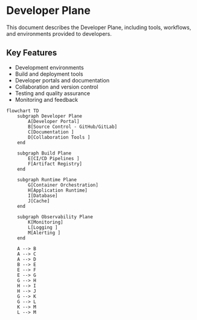 # Developer Plane

This document describes the Developer Plane, including tools, workflows, and environments provided to developers.

## Key Features

- Development environments
- Build and deployment tools
- Developer portals and documentation
- Collaboration and version control
- Testing and quality assurance
- Monitoring and feedback

```mermaid
flowchart TD
    subgraph Developer Plane
        A[Developer Portal]
        B[Source Control - GitHub/GitLab]
        C[Documentation ]
        D[Collaboration Tools ]
    end

    subgraph Build Plane
        E[CI/CD Pipelines ]
        F[Artifact Registry]
    end

    subgraph Runtime Plane
        G[Container Orchestration]
        H[Application Runtime]
        I[Database]
        J[Cache]
    end

    subgraph Observability Plane
        K[Monitoring]
        L[Logging ]
        M[Alerting ]
    end

    A --> B
    A --> C
    A --> D
    B --> E
    E --> F
    E --> G
    G --> H
    H --> I
    H --> J
    G --> K
    G --> L
    K --> M
    L --> M
```
